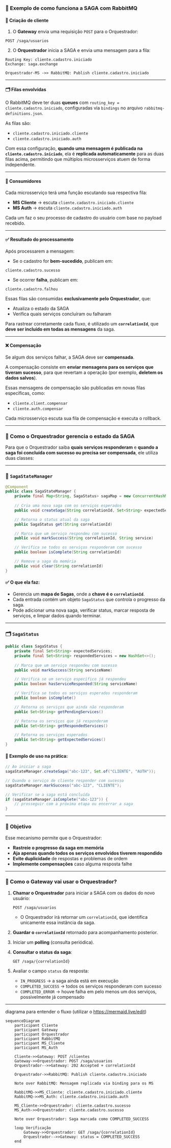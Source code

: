 ### 🧩 Exemplo de como funciona a SAGA com RabbitMQ

#### 🧾 Criação de cliente

1. O **Gateway** envia uma requisição `POST` para o Orquestrador:

```
POST /saga/usuarios
```

2. O **Orquestrador** inicia a SAGA e envia uma mensagem para a fila:

```
Routing Key: cliente.cadastro.iniciado
Exchange: saga.exchange
```

```
Orquestrador-MS ->> RabbitMQ: Publish cliente.cadastro.iniciado
```

---

#### 🗂️ Filas envolvidas

O RabbitMQ deve ter duas **queues** com `routing_key = cliente.cadastro.iniciado`, configuradas via `bindings` no arquivo `rabbitmq-definitions.json`.

As filas são:

* `cliente.cadastro.iniciado.cliente`
* `cliente.cadastro.iniciado.auth`

Com essa configuração, **quando uma mensagem é publicada na `cliente.cadastro.iniciado`**, ela é **replicada automaticamente** para as duas filas acima, permitindo que múltiplos microsserviços atuem de forma independente.

---

#### 🤖 Consumidores

Cada microsserviço terá uma função escutando sua respectiva fila:

* **MS Cliente** → escuta `cliente.cadastro.iniciado.cliente`
* **MS Auth** → escuta `cliente.cadastro.iniciado.auth`

Cada um faz o seu processo de cadastro do usuário com base no payload recebido.

---

#### ✅ Resultado do processamento

Após processarem a mensagem:

* Se o cadastro for **bem-sucedido**, publicam em:

```
cliente.cadastro.sucesso
```

* Se ocorrer **falha**, publicam em:

```
cliente.cadastro.falhou
```

Essas filas são consumidas **exclusivamente pelo Orquestrador**, que:

* Atualiza o estado da SAGA
* Verifica quais serviços concluíram ou falharam

Para rastrear corretamente cada fluxo, é utilizado um **`correlationId`**, que **deve ser incluído em todas as mensagens** da saga.

---

#### ❌ Compensação

Se algum dos serviços falhar, a SAGA deve ser **compensada**.

A compensação consiste em **enviar mensagens para os serviços que tiveram sucesso**, para que revertam a operação (por exemplo, **deletem os dados salvos**).

Essas mensagens de compensação são publicadas em novas filas específicas, como:

* `cliente.client.compensar`
* `cliente.auth.compensar`

Cada microsserviço escuta sua fila de compensação e executa o rollback.

---

### 🧠 Como o Orquestrador gerencia o estado da SAGA

Para que o Orquestrador saiba **quais serviços responderam** e **quando a saga foi concluída com sucesso ou precisa ser compensada**, ele utiliza duas classes:

---

### 🧩 `SagaStateManager`

```java
@Component
public class SagaStateManager {
    private final Map<String, SagaStatus> sagaMap = new ConcurrentHashMap<>();
    
    // Cria uma nova saga com os serviços esperados
    public void createSaga(String correlationId, Set<String> expectedServices)

    // Retorna o status atual da saga
    public SagaStatus get(String correlationId)

    // Marca que um serviço respondeu com sucesso
    public void markSuccess(String correlationId, String service)

    // Verifica se todos os serviços responderam com sucesso
    public boolean isComplete(String correlationId)

    // Remove a saga da memória
    public void clear(String correlationId)
}
```

#### ✅ O que ela faz:

* Gerencia um **mapa de Sagas**, onde a **chave é o `correlationId`**.
* Cada entrada contém um objeto `SagaStatus` que controla o progresso da saga.
* Pode adicionar uma nova saga, verificar status, marcar resposta de serviços, e limpar dados quando terminar.

---

### 🗂️ `SagaStatus`

```java
public class SagaStatus {
    private final Set<String> expectedServices;
    private final Set<String> respondedServices = new HashSet<>();
    
    // Marca que um serviço respondeu com sucesso
    public void markSuccess(String serviceName)

    // Verifica se um serviço específico já respondeu
    public boolean hasServiceResponded(String serviceName)

    // Verifica se todos os serviços esperados responderam
    public boolean isComplete()

    // Retorna os serviços que ainda não responderam
    public Set<String> getPendingServices()

    // Retorna os serviços que já responderam
    public Set<String> getRespondedServices()

    // Retorna os serviços esperados
    public Set<String> getExpectedServices()
}
```

#### 📌 Exemplo de uso na prática:

```java
// Ao iniciar a saga
sagaStateManager.createSaga("abc-123", Set.of("CLIENTE", "AUTH"));

// Quando o serviço de cliente responder com sucesso
sagaStateManager.markSuccess("abc-123", "CLIENTE");

// Verificar se a saga está concluída
if (sagaStateManager.isComplete("abc-123")) {
    // prosseguir com a próxima etapa ou encerrar a saga
}
```

---

### 🎯 Objetivo

Esse mecanismo permite que o Orquestrador:

* **Rastreie o progresso da saga em memória**
* **Aja apenas quando todos os serviços envolvidos tiverem respondido**
* **Evite duplicidade** de respostas e problemas de ordem
* **Implemente compensações** caso alguma resposta falhe

---

### 📌 Como o Gateway vai usar o Orquestrador?

1. **Chamar o Orquestrador** para iniciar a SAGA com os dados do novo usuário:

   ```
   POST /saga/usuarios
   ```

   * O Orquestrador irá retornar um `correlationId`, que identifica unicamente essa instância da saga.

2. **Guardar o `correlationId`** retornado para acompanhamento posterior.

3. Iniciar um **polling** (consulta periódica).

4. **Consultar o status da saga**:

   ```
   GET /saga/{correlationId}
   ```

5. Avaliar o campo `status` da resposta:

   * `IN_PROGRESS` → a saga ainda está em execução
   * `COMPLETED_SUCCESS` → todos os serviços responderam com sucesso
   * `COMPLETED_ERROR` → houve falha em pelo menos um dos serviços, possivelmente já compensado

---

diagrama para entender o fluxo (utilizar o https://mermaid.live/edit)

```
sequenceDiagram
    participant Cliente
    participant Gateway
    participant Orquestrador
    participant RabbitMQ
    participant MS_Cliente
    participant MS_Auth

    Cliente->>Gateway: POST /clientes
    Gateway->>Orquestrador: POST /saga/usuarios
    Orquestrador-->>Gateway: 202 Accepted + correlationId

    Orquestrador->>RabbitMQ: Publish cliente.cadastro.iniciado

    Note over RabbitMQ: Mensagem replicada via binding para os MS

    RabbitMQ->>MS_Cliente: cliente.cadastro.iniciado.cliente
    RabbitMQ->>MS_Auth: cliente.cadastro.iniciado.auth

    MS_Cliente->>Orquestrador: cliente.cadastro.sucesso
    MS_Auth->>Orquestrador: cliente.cadastro.sucesso

    Note over Orquestrador: Saga marcada como COMPLETED_SUCCESS

    loop Verificação
        Gateway->>Orquestrador: GET /saga/{correlationId}
        Orquestrador-->>Gateway: status = COMPLETED_SUCCESS
    end
```

